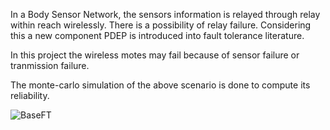 In a Body Sensor Network, the sensors information is relayed through relay within reach wirelessly. There is a possibility of relay failure. Considering this a new component PDEP is introduced into fault tolerance literature. 

In this project the wireless motes may fail because of sensor failure or tranmission failure. 

The monte-carlo simulation of the above scenario is done to compute its reliability.

![BaseFT](https://www.github.com/arhik/Probabilistic-Competing-Failures/.Images/BaseFT.png)